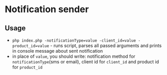 # Notification sender

## Usage

- `php index.php -notificationType=value -client_id=value -product_id=value` - runs script, parses all passed arguments and prints in console message about sent notification
- in place of `value`, you should write: notification method for `notificationType`(sms or email), client id for `client_id` and product id for `product_id`
